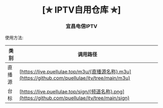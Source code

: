<h1 align="center"> [✯ IPTV自用仓库 ✯] </h1>
<h3 align="center"> 宜昌电信IPTV </h3>

使用方法:

| 类 别  | 调用路径                                                                           | 
|-------|-------------------------------------------------------------------------------------|
| 直播源  | [https://live.puellulae.top/m3u/{直播源名称}.m3u](https://github.com/puellulae/itv/tree/main/m3u) |
| 台  标  | [https://live.puellulae.top/sign/{频道名称}.png](https://github.com/puellulae/itv/tree/main/sign) | 
